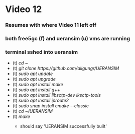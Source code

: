 <h1>Video 12</h1>
<h3>Resumes with where Video 11 left off</h3>
<h3>both free5gc (f) and ueransim (u) vms are running</h3>
<h3>terminal sshed into ueransim</h3>
<ul>
    <li>(t) <i>cd ~</i></li>
    <li>(t) <i>git clone https://github.com/aligungr/UERANSIM</i></li>
    <li>(t) <i>sudo apt update</i></li>
    <li>(t) <i>sudo apt upgrade</i></li>
    <li>(t) <i>sudo apt install make</i></li>
    <li>(t) <i>sudo apt install g++</i></li>
    <li>(t) <i>sudo apt install libsctp-dev lksctp-tools</i></li>
    <li>(t) <i>sudo apt install iproute2</i></li>
    <li>(t) <i>sudo snap install cmake --classic</i></li>
    <li>(t) <i>cd ~/UERANSIM</i></li>
    <li>(t) <i>make</i></li>
    <ul>
        <li>should say 'UERANSIM successfully built'</li>
    </ul>
</ul>
